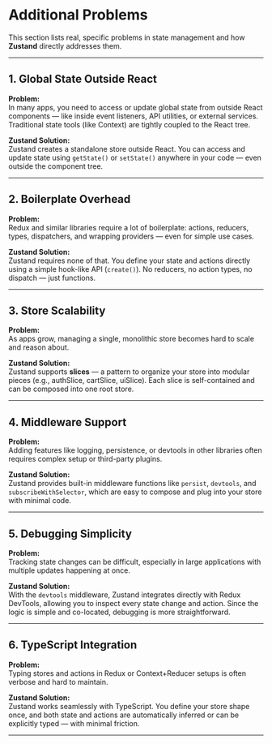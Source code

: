 # Additional Problems

This section lists real, specific problems in state management and how **Zustand** directly addresses them.

---

## 1. Global State Outside React

**Problem:**  
In many apps, you need to access or update global state from outside React components — like inside event listeners, API utilities, or external services. Traditional state tools (like Context) are tightly coupled to the React tree.

**Zustand Solution:**  
Zustand creates a standalone store outside React. You can access and update state using `getState()` or `setState()` anywhere in your code — even outside the component tree.

---

## 2. Boilerplate Overhead

**Problem:**  
Redux and similar libraries require a lot of boilerplate: actions, reducers, types, dispatchers, and wrapping providers — even for simple use cases.

**Zustand Solution:**  
Zustand requires none of that. You define your state and actions directly using a simple hook-like API (`create()`). No reducers, no action types, no dispatch — just functions.

---

## 3. Store Scalability

**Problem:**  
As apps grow, managing a single, monolithic store becomes hard to scale and reason about.

**Zustand Solution:**  
Zustand supports **slices** — a pattern to organize your store into modular pieces (e.g., authSlice, cartSlice, uiSlice). Each slice is self-contained and can be composed into one root store.

---

## 4. Middleware Support

**Problem:**  
Adding features like logging, persistence, or devtools in other libraries often requires complex setup or third-party plugins.

**Zustand Solution:**  
Zustand provides built-in middleware functions like `persist`, `devtools`, and `subscribeWithSelector`, which are easy to compose and plug into your store with minimal code.

---

## 5. Debugging Simplicity

**Problem:**  
Tracking state changes can be difficult, especially in large applications with multiple updates happening at once.

**Zustand Solution:**  
With the `devtools` middleware, Zustand integrates directly with Redux DevTools, allowing you to inspect every state change and action. Since the logic is simple and co-located, debugging is more straightforward.

---

## 6. TypeScript Integration

**Problem:**  
Typing stores and actions in Redux or Context+Reducer setups is often verbose and hard to maintain.

**Zustand Solution:**  
Zustand works seamlessly with TypeScript. You define your store shape once, and both state and actions are automatically inferred or can be explicitly typed — with minimal friction.

---
